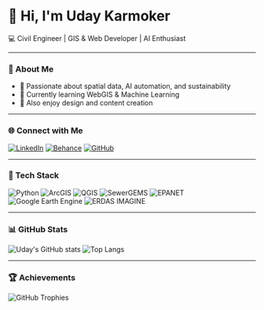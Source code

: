 # 👋 Hi, I'm Uday Karmoker  
💻 Civil Engineer | GIS & Web Developer | AI Enthusiast

---

### 🚀 About Me
- 🎯 Passionate about spatial data, AI automation, and sustainability  
- 🧠 Currently learning WebGIS & Machine Learning  
- 🎨 Also enjoy design and content creation

---

### 🌐 Connect with Me
[![LinkedIn](https://img.shields.io/badge/LinkedIn-0A66C2?style=flat&logo=linkedin&logoColor=white)](https://linkedin.com/in/karmok3r)
[![Behance](https://img.shields.io/badge/Behance-1769FF?style=flat&logo=behance&logoColor=white)](https://behance.net/karmok3r)
[![GitHub](https://img.shields.io/badge/GitHub-100000?style=flat&logo=github&logoColor=white)](https://github.com/udaykarmoker)

---

### 🧰 Tech Stack
![Python](https://img.shields.io/badge/Python-3776AB?style=flat&logo=python&logoColor=white)
![ArcGIS](https://img.shields.io/badge/ArcGIS-0078D7?style=flat&logo=esri&logoColor=white)
![QGIS](https://img.shields.io/badge/QGIS-3bab3a?style=flat&logo=qgis&logoColor=white)
![SewerGEMS](https://img.shields.io/badge/SewerGEMS-0066A1?style=flat&logo=bentley&logoColor=white)
![EPANET](https://img.shields.io/badge/EPANET-008080?style=flat&logo=water&logoColor=white)
![Google Earth Engine](https://img.shields.io/badge/Google%20Earth%20Engine-4285F4?style=for-the-badge&logo=googleearth&logoColor=white)
![ERDAS IMAGINE](https://img.shields.io/badge/ERDAS%20IMAGINE-1F6E43?style=for-the-badge&logo=hexagon&logoColor=white)

---

### 📊 GitHub Stats
![Uday's GitHub stats](https://github-readme-stats.vercel.app/api?username=karmok3r&show_icons=true&theme=tokyonight)
![Top Langs](https://github-readme-stats.vercel.app/api/top-langs/?username=karmok3r&layout=compact&theme=tokyonight)

---

### 🏆 Achievements
![GitHub Trophies](https://github-profile-trophy.vercel.app/?username=karmok3r&theme=darkhub)
